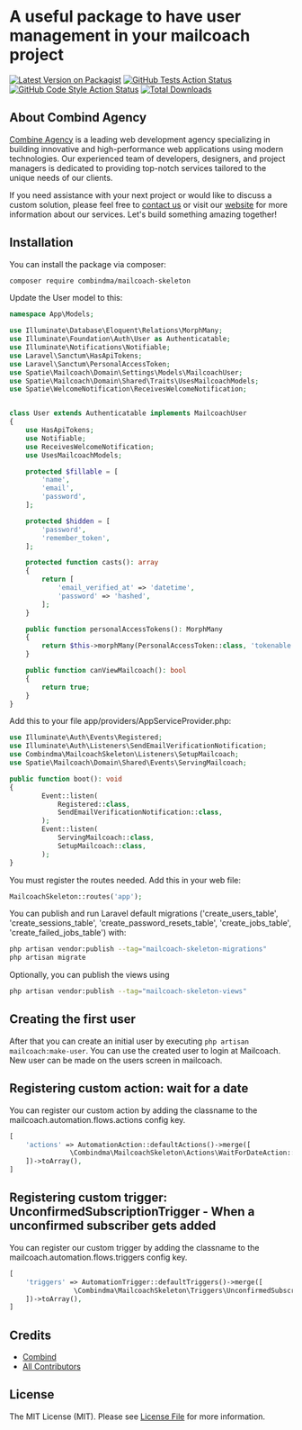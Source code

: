# A useful package to have user management in your mailcoach project

[![Latest Version on Packagist](https://img.shields.io/packagist/v/combindma/mailcoach-skeleton.svg?style=flat-square)](https://packagist.org/packages/combindma/mailcoach-skeleton)
[![GitHub Tests Action Status](https://img.shields.io/github/actions/workflow/status/combindma/mailcoach-skeleton/run-tests.yml?branch=main&label=tests&style=flat-square)](https://github.com/combindma/mailcoach-skeleton/actions?query=workflow%3Arun-tests+branch%3Amain)
[![GitHub Code Style Action Status](https://img.shields.io/github/actions/workflow/status/combindma/mailcoach-skeleton/fix-php-code-style-issues.yml?branch=main&label=code%20style&style=flat-square)](https://github.com/combindma/mailcoach-skeleton/actions?query=workflow%3A"Fix+PHP+code+style+issues"+branch%3Amain)
[![Total Downloads](https://img.shields.io/packagist/dt/combindma/mailcoach-skeleton.svg?style=flat-square)](https://packagist.org/packages/combindma/mailcoach-skeleton)


## About Combind Agency

[Combine Agency](https://combind.ma?utm_source=github&utm_medium=banner&utm_campaign=package_name) is a leading web development agency specializing in building innovative and high-performance web applications using modern technologies. Our experienced team of developers, designers, and project managers is dedicated to providing top-notch services tailored to the unique needs of our clients.

If you need assistance with your next project or would like to discuss a custom solution, please feel free to [contact us](mailto:hello@combind.ma) or visit our [website](https://combind.ma?utm_source=github&utm_medium=banner&utm_campaign=package_name) for more information about our services. Let's build something amazing together!


## Installation

You can install the package via composer:

```bash
composer require combindma/mailcoach-skeleton
```

Update the User model to this:
```php
namespace App\Models;

use Illuminate\Database\Eloquent\Relations\MorphMany;
use Illuminate\Foundation\Auth\User as Authenticatable;
use Illuminate\Notifications\Notifiable;
use Laravel\Sanctum\HasApiTokens;
use Laravel\Sanctum\PersonalAccessToken;
use Spatie\Mailcoach\Domain\Settings\Models\MailcoachUser;
use Spatie\Mailcoach\Domain\Shared\Traits\UsesMailcoachModels;
use Spatie\WelcomeNotification\ReceivesWelcomeNotification;


class User extends Authenticatable implements MailcoachUser
{
    use HasApiTokens;
    use Notifiable;
    use ReceivesWelcomeNotification;
    use UsesMailcoachModels;

    protected $fillable = [
        'name',
        'email',
        'password',
    ];

    protected $hidden = [
        'password',
        'remember_token',
    ];

    protected function casts(): array
    {
        return [
            'email_verified_at' => 'datetime',
            'password' => 'hashed',
        ];
    }

    public function personalAccessTokens(): MorphMany
    {
        return $this->morphMany(PersonalAccessToken::class, 'tokenable');
    }

    public function canViewMailcoach(): bool
    {
        return true;
    }
}
```

Add this to your file app/providers/AppServiceProvider.php:
```php
use Illuminate\Auth\Events\Registered;
use Illuminate\Auth\Listeners\SendEmailVerificationNotification;
use Combindma\MailcoachSkeleton\Listeners\SetupMailcoach;
use Spatie\Mailcoach\Domain\Shared\Events\ServingMailcoach;

public function boot(): void
{
        Event::listen(
            Registered::class,
            SendEmailVerificationNotification::class,
        );
        Event::listen(
            ServingMailcoach::class,
            SetupMailcoach::class,
        );
}
```

You must register the routes needed. Add this in your web file:
```php
MailcoachSkeleton::routes('app');
```

You can publish and run Laravel default migrations ('create_users_table', 'create_sessions_table', 'create_password_resets_table', 'create_jobs_table', 'create_failed_jobs_table') with:

```bash
php artisan vendor:publish --tag="mailcoach-skeleton-migrations"
php artisan migrate
```

Optionally, you can publish the views using

```bash
php artisan vendor:publish --tag="mailcoach-skeleton-views"
```

## Creating the first user

After that you can create an initial user by executing ```php artisan mailcoach:make-user```. You can use the created user to login at Mailcoach. New user can be made on the users screen in mailcoach.

## Registering custom action: wait for a date
You can register our custom action by adding the classname to the mailcoach.automation.flows.actions config key.
```php
[
    'actions' => AutomationAction::defaultActions()->merge([
               \Combindma\MailcoachSkeleton\Actions\WaitForDateAction::class,
    ])->toArray(),
]
```


## Registering custom trigger: UnconfirmedSubscriptionTrigger - When a unconfirmed subscriber gets added
You can register our custom trigger by adding the classname to the mailcoach.automation.flows.triggers config key.
```php
[
    'triggers' => AutomationTrigger::defaultTriggers()->merge([
                \Combindma\MailcoachSkeleton\Triggers\UnconfirmedSubscriptionTrigger::class,
    ])->toArray(),
]
```

## Credits

- [Combind](https://github.com/combindma)
- [All Contributors](../../contributors)

## License

The MIT License (MIT). Please see [License File](LICENSE.md) for more information.
